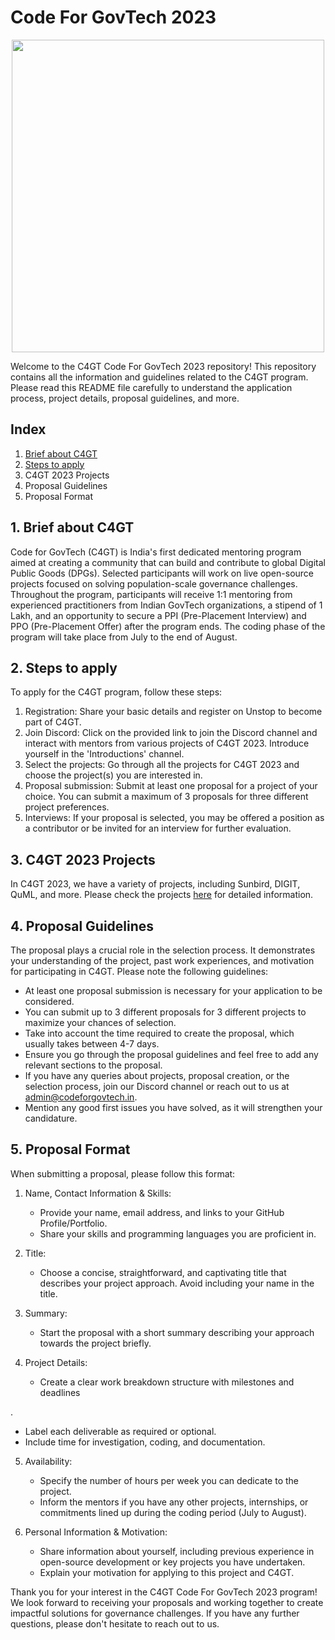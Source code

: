 # Code For GovTech 2023

<div align="Center"><img src="https://static.wixstatic.com/media/060b0c_8029055ce0074bfaa4bb6d9f1c2c33d2~mv2.png/v1/fill/w_2266,h_2168,al_c,q_95,usm_0.66_1.00_0.01,enc_auto/060b0c_8029055ce0074bfaa4bb6d9f1c2c33d2~mv2.png" height ="500" align="Center"/><br>
</div>


Welcome to the C4GT Code For GovTech 2023 repository! This repository contains all the information and guidelines related to the C4GT program. Please read this README file carefully to understand the application process, project details, proposal guidelines, and more.

## Index

1. [Brief about C4GT](https://github.com/Code4GovTech/C4GT#1-brief-about-c4gt)
2. [Steps to apply](https://github.com/Code4GovTech/C4GT#2-steps-to-apply)
3. C4GT 2023 Projects
4. Proposal Guidelines
5. Proposal Format

## 1. Brief about C4GT

Code for GovTech (C4GT) is India's first dedicated mentoring program aimed at creating a community that can build and contribute to global Digital Public Goods (DPGs). Selected participants will work on live open-source projects focused on solving population-scale governance challenges. Throughout the program, participants will receive 1:1 mentoring from experienced practitioners from Indian GovTech organizations, a stipend of 1 Lakh, and an opportunity to secure a PPI (Pre-Placement Interview) and PPO (Pre-Placement Offer) after the program ends. The coding phase of the program will take place from July to the end of August.

## 2. Steps to apply

To apply for the C4GT program, follow these steps:

1. Registration: Share your basic details and register on Unstop to become part of C4GT.
2. Join Discord: Click on the provided link to join the Discord channel and interact with mentors from various projects of C4GT 2023. Introduce yourself in the 'Introductions' channel.
3. Select the projects: Go through all the projects for C4GT 2023 and choose the project(s) you are interested in.
4. Proposal submission: Submit at least one proposal for a project of your choice. You can submit a maximum of 3 proposals for three different project preferences.
5. Interviews: If your proposal is selected, you may be offered a position as a contributor or be invited for an interview for further evaluation.

## 3. C4GT 2023 Projects

In C4GT 2023, we have a variety of projects, including Sunbird, DIGIT, QuML, and more. Please check the projects [here](project-link) for detailed information.

## 4. Proposal Guidelines

The proposal plays a crucial role in the selection process. It demonstrates your understanding of the project, past work experiences, and motivation for participating in C4GT. Please note the following guidelines:

- At least one proposal submission is necessary for your application to be considered.
- You can submit up to 3 different proposals for 3 different projects to maximize your chances of selection.
- Take into account the time required to create the proposal, which usually takes between 4-7 days.
- Ensure you go through the proposal guidelines and feel free to add any relevant sections to the proposal.
- If you have any queries about projects, proposal creation, or the selection process, join our Discord channel or reach out to us at admin@codeforgovtech.in.
- Mention any good first issues you have solved, as it will strengthen your candidature.

## 5. Proposal Format

When submitting a proposal, please follow this format:

1. Name, Contact Information & Skills:
   - Provide your name, email address, and links to your GitHub Profile/Portfolio.
   - Share your skills and programming languages you are proficient in.

2. Title:
   - Choose a concise, straightforward, and captivating title that describes your project approach. Avoid including your name in the title.

3. Summary:
   - Start the proposal with a short summary describing your approach towards the project briefly.

4. Project Details:
   - Create a clear work breakdown structure with milestones and deadlines

.
   - Label each deliverable as required or optional.
   - Include time for investigation, coding, and documentation.
   
5. Availability:
   - Specify the number of hours per week you can dedicate to the project.
   - Inform the mentors if you have any other projects, internships, or commitments lined up during the coding period (July to August).

6. Personal Information & Motivation:
   - Share information about yourself, including previous experience in open-source development or key projects you have undertaken.
   - Explain your motivation for applying to this project and C4GT.

Thank you for your interest in the C4GT Code For GovTech 2023 program! We look forward to receiving your proposals and working together to create impactful solutions for governance challenges. If you have any further questions, please don't hesitate to reach out to us.
